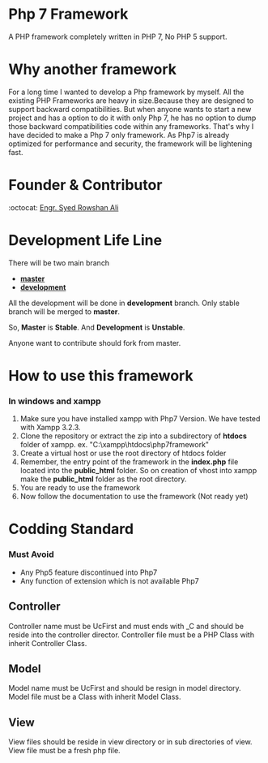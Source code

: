 # Php 7 Framework
A PHP framework completely written in PHP 7, No PHP 5 support.

# Why another framework
For a long time I wanted to develop a Php framework by myself.  All the existing PHP Frameworks are heavy in size.Because they are designed to support backward compatibilities. But when anyone wants to start a new project and has a option to do it with only Php 7, he has no option to dump those backward compatibilities code within any frameworks. That's why I have decided to make a Php 7 only framework. As Php7 is already optimized for performance and security, the framework will be lightening fast.

# Founder & Contributor

:octocat: [Engr. Syed Rowshan Ali](https://github.com/Engr-Rowshan)

# Development Life Line
There will be two main branch
* [**master**](https://github.com/Engr-Rowshan/php7framework/tree/master)
* [**development**](https://github.com/Engr-Rowshan/php7framework/tree/development) 

All the development will be done in **development** branch. Only stable branch will be merged to **master**.

So,  **Master** is **Stable**. And **Development** is **Unstable**.

Anyone want to contribute should fork from master.

# How to use this framework
### In windows and xampp
1. Make sure you have installed xampp with Php7 Version. We have tested with Xampp 3.2.3.
2. Clone the repository or extract the zip into a subdirectory of **htdocs** folder of xampp. ex. "C:\xampp\htdocs\php7framework"
3. Create a virtual host or use the root directory of htdocs folder
4. Remember, the entry point of the framework in the **index.php** file located into the **public_html** folder. So on creation of vhost into xampp make the **public_html** folder as the root directory.
5. You are ready to use the framework
6. Now follow the documentation to use the framework (Not ready yet)

# Codding Standard
### Must Avoid
* Any Php5 feature discontinued into Php7
* Any function of extension which is not available Php7

## Controller
Controller name must be UcFirst and must ends with _C and should be reside into the controller director. Controller file must be a PHP Class with inherit Controller Class.

## Model
Model name must be UcFirst and should be resign in model directory. Model file must be a Class with inherit Model Class.

## View
View files should be reside in view directory or in sub directories of view. View file must be a fresh php file.

